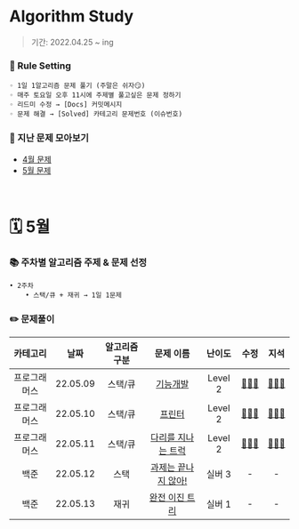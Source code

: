 # Algorithm Study
> 기간: 2022.04.25 ~ ing  

### 📌 Rule Setting
    ◦ 1일 1알고리즘 문제 풀기 (주말은 쉬자😏)  
    ◦ 매주 토요일 오후 11시에 주제별 풀고싶은 문제 정하기
    ◦ 리드미 수정 → [Docs] 커밋메시지
    ◦ 문제 해결 → [Solved] 카테고리 문제번호 (이슈번호)

### 👀 지난 문제 모아보기
- [4월 문제](모아보기/4월문제.md)
- [5월 문제](모아보기/5월문제.md)

</br>

# 🗓 5월
### 📚 주차별 알고리즘 주제 & 문제 선정
    • 2주차
        • 스택/큐 + 재귀 → 1일 1문제


### ✏️ 문제풀이
| 카테고리 | 날짜 | 알고리즘 구분 | 문제 이름 | 난이도 | 수정 | 지석 |  
| :----------: | :----------: | :----------: | :----------: | :----------: | :----------: | :----------: | 
| 프로그래머스 | 22.05.09 | 스택/큐 | [기능개발](https://programmers.co.kr/learn/courses/30/lessons/42586) | Level 2 | [🙆🏻‍♀️](/수정/Stack_Queue/Programmers42586.md) | [🙆🏻‍♂️](지석/Stack_Queue/Programmers42586.md) |
| 프로그래머스 | 22.05.10 | 스택/큐 | [프린터](https://programmers.co.kr/learn/courses/30/lessons/42587) | Level 2 | [🙆🏻‍♀️](/수정/Stack_Queue/Programmers42587.md) | [🙆🏻‍♂️](지석/Stack_Queue/Programmers42587.md) |
| 프로그래머스 | 22.05.11 | 스택/큐 | [다리를 지나는 트럭](https://programmers.co.kr/learn/courses/30/lessons/42583) | Level 2 | [🙆🏻‍♀️](/수정/Stack_Queue/Programmers42583.md) | [🙆🏻‍♂️](지석/Stack_Queue/Programmers42583.md) |
| 백준 | 22.05.12 | 스택 | [과제는 끝나지 않아!](https://www.acmicpc.net/problem/17952) | 실버 3 | - | - |
| 백준 | 22.05.13 | 재귀 | [완전 이진 트리](https://www.acmicpc.net/problem/9934) | 실버 1 | - | - |
